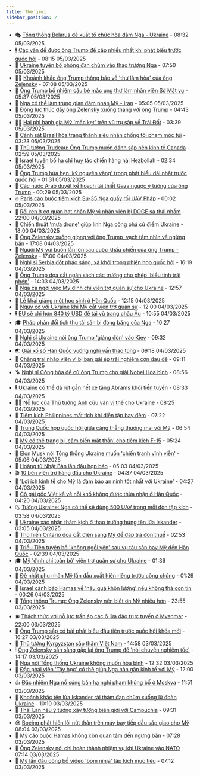 ```yaml
---
title: Thế giới
sidebar_position: 2
---
```


<!-- vnexpress-the-gioi:START -->
- 🎭 [Tổng thống Belarus đề xuất tổ chức hòa đàm Nga - Ukraine](https://vnexpress.net/tong-thong-belarus-de-xuat-to-chuc-hoa-dam-nga-ukraine-4857145.html) - 08:32 05/03/2025
- 🕴 [Các vấn đề được ông Trump đề cập nhiều nhất khi phát biểu trước quốc hội](https://vnexpress.net/cac-van-de-duoc-ong-trump-de-cap-nhieu-nhat-khi-phat-bieu-truoc-quoc-hoi-4857134.html) - 08:15 05/03/2025
- 🤭 [Ukraine tuyên bố phóng đạn chùm vào thao trường Nga](https://vnexpress.net/ukraine-tuyen-bo-phong-dan-chum-vao-thao-truong-nga-4856919.html) - 07:50 05/03/2025
- 🧑‍💻 [Khoảnh khắc ông Trump thông báo về &#39;thư làm hòa&#39; của ông Zelensky](https://vnexpress.net/khoanh-khac-ong-trump-thong-bao-ve-thu-lam-hoa-cua-ong-zelensky-4857105.html) - 07:08 05/03/2025
- 🦏 [Ông Trump bổ nhiệm cậu bé mắc ung thư làm nhân viên Sở Mật vụ](https://vnexpress.net/ong-trump-bo-nhiem-cau-be-mac-ung-thu-lam-nhan-vien-so-mat-vu-4857047.html) - 05:37 05/03/2025
- 🦒 [Nga có thể làm trung gian đàm phán Mỹ - Iran](https://vnexpress.net/nga-co-the-lam-trung-gian-dam-phan-my-iran-4857029.html) - 05:05 05/03/2025
- 🌈 [Động lực thúc đẩy ông Zelensky xuống thang với ông Trump](https://vnexpress.net/dong-luc-thuc-day-ong-zelensky-xuong-thang-voi-ong-trump-vnepre-4856913.html) - 04:43 05/03/2025
- 🧑‍🏫 [Hai phi hành gia Mỹ &#39;mắc kẹt&#39; trên vũ trụ sắp về Trái Đất](https://vnexpress.net/hai-phi-hanh-gia-my-mac-ket-tren-vu-tru-sap-ve-trai-dat-4856970.html) - 03:39 05/03/2025
- 🐲 [Cảnh sát Brazil hóa trang thành siêu nhân chống tội phạm móc túi](https://vnexpress.net/canh-sat-brazil-hoa-trang-thanh-sieu-nhan-chong-toi-pham-moc-tui-4856905.html) - 03:23 05/03/2025
- 🦒 [Thủ tướng Trudeau: Ông Trump muốn đánh sập nền kinh tế Canada](https://vnexpress.net/thu-tuong-trudeau-ong-trump-muon-danh-sap-nen-kinh-te-canada-4856886.html) - 02:59 05/03/2025
- 🐻 [Israel tuyên bố hạ chỉ huy tác chiến hàng hải Hezbollah](https://vnexpress.net/israel-tuyen-bo-ha-chi-huy-tac-chien-hang-hai-hezbollah-4856904.html) - 02:34 05/03/2025
- 🚀 [Ông Trump hứa hẹn &#39;kỷ nguyên vàng&#39; trong phát biểu dài nhất trước quốc hội](https://vnexpress.net/ong-trump-hua-hen-ky-nguyen-vang-trong-phat-bieu-dai-nhat-truoc-quoc-hoi-4856911-tong-thuat.html) - 01:31 05/03/2025
- 🥰 [Các nước Arab duyệt kế hoạch tái thiết Gaza ngược ý tưởng của ông Trump](https://vnexpress.net/cac-nuoc-arab-duyet-ke-hoach-tai-thiet-gaza-nguoc-y-tuong-cua-ong-trump-4856878.html) - 00:29 05/03/2025
- 🔥 [Paris cáo buộc tiêm kích Su-35 Nga quấy rối UAV Pháp](https://vnexpress.net/paris-cao-buoc-tiem-kich-su-35-nga-quay-roi-uav-phap-4856884.html) - 00:02 05/03/2025
- 🥳 [Rối ren ở cơ quan hạt nhân Mỹ vì nhân viên bị DOGE sa thải nhầm](https://vnexpress.net/roi-ren-o-co-quan-hat-nhan-my-vi-nhan-vien-bi-doge-sa-thai-nham-vnepre-4855911.html) - 22:00 04/03/2025
- 💼 [Chiến thuật &#39;mưa drone&#39; giúp lính Nga công phá cứ điểm Ukraine](https://vnexpress.net/chien-thuat-mua-drone-giup-linh-nga-cong-pha-cu-diem-ukraine-4856563.html) - 18:00 04/03/2025
- 🤡 [Ông Zelensky xuống giọng với ông Trump, vạch tầm nhìn về ngừng bắn](https://vnexpress.net/ong-zelensky-xuong-giong-voi-ong-trump-vach-tam-nhin-ve-ngung-ban-4856863.html) - 17:08 04/03/2025
- 🌁 [Người Mỹ vui buồn lẫn lộn sau cuộc khẩu chiến của ông Trump - Zelensky](https://vnexpress.net/nguoi-my-vui-buon-lan-lon-sau-cuoc-khau-chien-cua-ong-trump-zelensky-4856421.html) - 17:00 04/03/2025
- 🤩 [Nghị sĩ Serbia đốt pháo sáng, xả khói trong phiên họp quốc hội](https://vnexpress.net/nghi-si-serbia-dot-phao-sang-xa-khoi-trong-phien-hop-quoc-hoi-4856850.html) - 16:19 04/03/2025
- 🎉 [Ông Trump dọa cắt ngân sách các trường cho phép &#39;biểu tình trái phép&#39;](https://vnexpress.net/ong-trump-doa-cat-ngan-sach-cac-truong-cho-phep-bieu-tinh-trai-phep-4856837.html) - 14:33 04/03/2025
- 🎉 [Nga ca ngợi việc Mỹ đình chỉ viện trợ quân sự cho Ukraine](https://vnexpress.net/nga-ca-ngoi-viec-my-dinh-chi-vien-tro-quan-su-cho-ukraine-4856798.html) - 12:57 04/03/2025
- 🌁 [Lễ khai giảng một học sinh ở Hàn Quốc](https://vnexpress.net/le-khai-giang-mot-hoc-sinh-o-han-quoc-4856788.html) - 12:15 04/03/2025
- 🌊 [Nguy cơ với Ukraine khi Mỹ cắt viện trợ quân sự](https://vnexpress.net/nguy-co-voi-ukraine-khi-my-cat-vien-tro-quan-su-vnepre-4856414.html) - 12:00 04/03/2025
- 🕴 [EU sẽ chi hơn 840 tỷ USD để tái vũ trang châu Âu](https://vnexpress.net/eu-se-chi-hon-840-ty-usd-de-tai-vu-trang-chau-au-4856749.html) - 10:55 04/03/2025
- 🎓 [Pháp phản đối tịch thu tài sản bị đóng băng của Nga](https://vnexpress.net/phap-phan-doi-tich-thu-tai-san-bi-dong-bang-cua-nga-4856730.html) - 10:27 04/03/2025
- 🦩 [Nghị sĩ Ukraine nói ông Trump &#39;giáng đòn&#39; vào Kiev](https://vnexpress.net/nghi-si-ukraine-noi-ong-trump-giang-don-vao-kiev-4856692.html) - 09:32 04/03/2025
- 🌏 [Giải xổ số Hàn Quốc vướng nghi vấn thao túng](https://vnexpress.net/giai-xo-so-han-quoc-vuong-nghi-van-thao-tung-4856612.html) - 09:18 04/03/2025
- 🌋 [Chàng trai nhập viện vì bị bạn gái ép trải nghiệm cơn đau đẻ](https://vnexpress.net/chang-trai-nhap-vien-vi-bi-ban-gai-ep-trai-nghiem-con-dau-de-4856719.html) - 09:11 04/03/2025
- 🪜 [Nghị sĩ Cộng hòa đề cử ông Trump cho giải Nobel Hòa bình](https://vnexpress.net/nghi-si-cong-hoa-de-cu-ong-trump-cho-giai-nobel-hoa-binh-4856675.html) - 08:56 04/03/2025
- 🕴 [Ukraine có thể đã rút gần hết xe tăng Abrams khỏi tiền tuyến](https://vnexpress.net/ukraine-co-the-da-rut-gan-het-xe-tang-abrams-khoi-tien-tuyen-4856677.html) - 08:33 04/03/2025
- 🧑‍🏫 [Nỗ lực của Thủ tướng Anh cứu vãn vị thế cho Ukraine](https://vnexpress.net/no-luc-cua-thu-tuong-anh-cuu-van-vi-the-cho-ukraine-vnepre-4856358.html) - 08:25 04/03/2025
- 🌮 [Tiêm kích Philippines mất tích khi diễn tập bay đêm](https://vnexpress.net/tiem-kich-philippines-mat-tich-khi-dien-tap-bay-dem-4856633.html) - 07:22 04/03/2025
- 🚦 [Trung Quốc họp quốc hội giữa căng thẳng thương mại với Mỹ](https://vnexpress.net/trung-quoc-hop-quoc-hoi-giua-cang-thang-thuong-mai-voi-my-4856580.html) - 06:54 04/03/2025
- 💫 [Mỹ có thể trang bị &#39;cảm biến mắt thần&#39; cho tiêm kích F-15](https://vnexpress.net/my-co-the-trang-bi-cam-bien-mat-than-cho-tiem-kich-f-15-4856026.html) - 05:24 04/03/2025
- 🤡 [Elon Musk nói Tổng thống Ukraine muốn &#39;chiến tranh vĩnh viễn&#39;](https://vnexpress.net/elon-musk-noi-tong-thong-ukraine-muon-chien-tranh-vinh-vien-4856518.html) - 05:06 04/03/2025
- 🦣 [Hoàng tử Nhật Bản lần đầu họp báo](https://vnexpress.net/hoang-tu-nhat-ban-lan-dau-hop-bao-4856503.html) - 05:03 04/03/2025
- 🎬 [10 bên viện trợ hàng đầu cho Ukraine](https://vnexpress.net/10-ben-vien-tro-hang-dau-cho-ukraine-4856496.html) - 04:37 04/03/2025
- 🎉 [&#39;Lợi ích kinh tế cho Mỹ là đảm bảo an ninh tốt nhất với Ukraine&#39;](https://vnexpress.net/loi-ich-kinh-te-cho-my-la-dam-bao-an-ninh-tot-nhat-voi-ukraine-4856498.html) - 04:27 04/03/2025
- 🎡 [Cô gái gốc Việt kể về nỗi khổ không được thừa nhận ở Hàn Quốc](https://vnexpress.net/co-gai-goc-viet-ke-ve-noi-kho-khong-duoc-thua-nhan-o-han-quoc-4856472.html) - 04:20 04/03/2025
- 🌜 [Tướng Ukraine: Nga có thể sẽ dùng 500 UAV trong mỗi đòn tập kích](https://vnexpress.net/tuong-ukraine-nga-co-the-se-dung-500-uav-trong-moi-don-tap-kich-4856389.html) - 03:58 04/03/2025
- 🎡 [Ukraine xác nhận thảm kịch ở thao trường hứng tên lửa Iskander](https://vnexpress.net/ukraine-xac-nhan-tham-kich-o-thao-truong-hung-ten-lua-iskander-4856386.html) - 03:05 04/03/2025
- 🤗 [Thủ hiến Ontario dọa cắt điện sang Mỹ để đáp trả đòn thuế](https://vnexpress.net/thu-hien-ontario-doa-cat-dien-sang-my-de-dap-tra-don-thue-4856443.html) - 02:53 04/03/2025
- 🦩 [Triều Tiên tuyên bố &#39;không ngồi yên&#39; sau vụ tàu sân bay Mỹ đến Hàn Quốc](https://vnexpress.net/trieu-tien-tuyen-bo-khong-ngoi-yen-sau-vu-tau-san-bay-my-den-han-quoc-4856405.html) - 02:39 04/03/2025
- 🎓 [Mỹ &#39;đình chỉ toàn bộ&#39; viện trợ quân sự cho Ukraine](https://vnexpress.net/my-dinh-chi-toan-bo-vien-tro-quan-su-cho-ukraine-4856413.html) - 01:36 04/03/2025
- 🌁 [Đệ nhất phu nhân Mỹ lần đầu xuất hiện riêng trước công chúng](https://vnexpress.net/de-nhat-phu-nhan-my-lan-dau-xuat-hien-rieng-truoc-cong-chung-4856410.html) - 01:29 04/03/2025
- 🤩 [Israel cảnh báo Hamas về &#39;hậu quả khôn lường&#39; nếu không thả con tin](https://vnexpress.net/israel-canh-bao-hamas-ve-hau-qua-khon-luong-neu-khong-tha-con-tin-4856402.html) - 00:26 04/03/2025
- 👹 [Tổng thống Trump: Ông Zelensky nên biết ơn Mỹ nhiều hơn](https://vnexpress.net/tong-thong-trump-ong-zelensky-nen-biet-on-my-nhieu-hon-4856400.html) - 23:55 03/03/2025
- ⛽️ [Thách thức với nỗ lực trấn áp các ổ lừa đảo trực tuyến ở Myanmar](https://vnexpress.net/thach-thuc-voi-no-luc-tran-ap-cac-o-lua-dao-truc-tuyen-o-myanmar-4854991.html) - 22:00 03/03/2025
- 🚀 [Ông Trump sắp có bài phát biểu đầu tiên trước quốc hội khóa mới](https://vnexpress.net/ong-trump-sap-co-bai-phat-bieu-dau-tien-truoc-quoc-hoi-khoa-moi-4856374.html) - 16:27 03/03/2025
- 🎡 [Thủ tướng Kyrgyzstan sắp thăm Việt Nam](https://vnexpress.net/thu-tuong-kyrgyzstan-sap-tham-viet-nam-4856363.html) - 14:58 03/03/2025
- 🕯 [Ông Zelensky sẵn sàng gặp lại ông Trump để &#39;nói chuyện nghiêm túc&#39;](https://vnexpress.net/ong-zelensky-san-sang-gap-lai-ong-trump-de-noi-chuyen-nghiem-tuc-4856353.html) - 14:17 03/03/2025
- 🐻 [Nga nói Tổng thống Ukraine không muốn hòa bình](https://vnexpress.net/nga-noi-tong-thong-ukraine-khong-muon-hoa-binh-4856336.html) - 12:32 03/03/2025
- 🚦 [Đặc phái viên &#39;Tây học&#39; có thể giúp Nga hàn gắn kinh tế với Mỹ](https://vnexpress.net/dac-phai-vien-tay-hoc-co-the-giup-nga-han-gan-kinh-te-voi-my-4854764.html) - 12:00 03/03/2025
- 👍 [Đặc nhiệm Nga nổ súng bắn hạ nghi phạm khủng bố ở Moskva](https://vnexpress.net/dac-nhiem-nga-no-sung-ban-ha-nghi-pham-khung-bo-o-moskva-4856282.html) - 11:51 03/03/2025
- 🚀 [Khoảnh khắc tên lửa Iskander rải thảm đạn chùm xuống lữ đoàn Ukraine](https://vnexpress.net/khoanh-khac-ten-lua-iskander-rai-tham-dan-chum-xuong-lu-doan-ukraine-4856215.html) - 10:10 03/03/2025
- 🌮 [Thái Lan nêu ý tưởng xây tường biên giới với Campuchia](https://vnexpress.net/thai-lan-neu-y-tuong-xay-tuong-bien-gioi-voi-campuchia-4856237.html) - 09:31 03/03/2025
- 😎 [Boeing phát hiện lỗi nứt thân trên máy bay tiếp dầu sắp giao cho Mỹ](https://vnexpress.net/boeing-phat-hien-loi-nut-than-tren-may-bay-tiep-dau-sap-giao-cho-my-4856178.html) - 08:04 03/03/2025
- 🐲 [Mỹ cáo buộc Hamas không còn quan tâm đến ngừng bắn](https://vnexpress.net/my-cao-buoc-hamas-khong-con-quan-tam-den-ngung-ban-4856018.html) - 07:28 03/03/2025
- 💫 [Ông Zelensky nói chỉ hoàn thành nhiệm vụ khi Ukraine vào NATO](https://vnexpress.net/ong-zelensky-noi-chi-hoan-thanh-nhiem-vu-khi-ukraine-vao-nato-4856038.html) - 07:14 03/03/2025
- 👀 [Mỹ lần đầu công bố video &#39;bom ninja&#39; tập kích mục tiêu](https://vnexpress.net/my-lan-dau-cong-bo-video-bom-ninja-tap-kich-muc-tieu-4855971.html) - 07:12 03/03/2025<!-- vnexpress-the-gioi:END -->